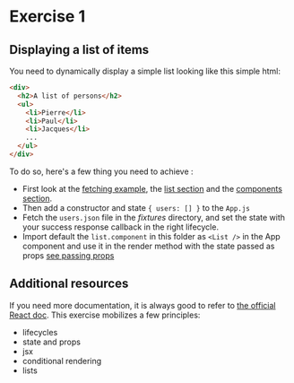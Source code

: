 # Exercise 1

## Displaying a list of items

You need to dynamically display a simple list looking like this simple html:

```html
<div>
  <h2>A list of persons</h2>
  <ul>
    <li>Pierre</li>
    <li>Paul</li>
    <li>Jacques</li>
    ...
  </ul>
</div>
```

To do so, here's a few thing you need to achieve :

- First look at the [fetching example](../../examples/users.json), the [list section](../../examples/react/render/lists.js) and the [components section](../../examples/react/components/class.component.js).
- Then add a constructor and state `{ users: [] }` to the `App.js`
- Fetch the `users.json` file in the _fixtures_ directory, and set the state with your success response callback in the right lifecycle.
- Import default the `list.component`  in this folder as `<List />` in the App component and use it in the render method with the state passed as props [see passing props](../../examples/react/props.js)

## Additional resources

If you need more documentation, it is always good to refer to [the official React doc](https://fr.reactjs.org/docs). This exercise mobilizes a few principles:

- lifecycles
- state and props
- jsx
- conditional rendering
- lists
